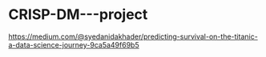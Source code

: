 # CRISP-DM---project

https://medium.com/@syedanidakhader/predicting-survival-on-the-titanic-a-data-science-journey-9ca5a49f69b5
